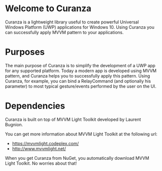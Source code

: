 # Welcome to Curanza
Curanza is a lightweight library useful to create powerful Universal Windows Platform (UWP) applications for Windows 10.
Using Curanza you can successfully apply MVVM pattern to your applications.

# Purposes
The main purpose of Curanza is to simplify the development of a UWP app for any supported platform.
Today a modern app is developed using MVVM pattern, and Curanza helps you to successfully apply this pattern.
Using Curanza, for example, you can bind a RelayCommand (and optionally his parameter) to most typical gesture/events
performed by the user on the UI.

# Dependencies
Curanza is built on top of MVVM Light Toolkit developed by Laurent Bugnion.

You can get more information about MVVM Light Toolkit at the following url:
* https://mvvmlight.codeplex.com/
* http://www.mvvmlight.net/

When you get Curanza from NuGet, you automatically download MVVM Light Toolkit.
No worries about that!
